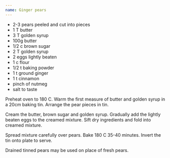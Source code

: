 ```yaml
---
name: Ginger pears
---
```


* 2-3 pears peeled and cut into pieces
* 1 T butter
* 3 T golden syrup
* 100g butter
* 1/2 c brown sugar
* 2 T golden syrup
* 2 eggs lightly beaten
* 1 c flour
* 1/2 t baking powder
* 1 t ground ginger
* 1 t cinnamon
* pinch of nutmeg
* salt to taste

Preheat oven to 180 C.   Warm the first measure of butter and golden syrup in a 20cm baking tin.  Arrange the pear pieces in tin.

Cream the butter, brown sugar and golden syrup.  Gradually add the lightly beaten eggs to the creamed mixture.  Sift dry ingredients and fold into creamed mixture.

Spread mixture carefully over pears.  Bake 180 C 35-40 minutes.  Invert the tin onto plate to serve.

Drained tinned pears may be used on place of fresh pears.

